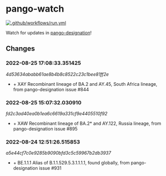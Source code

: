 # pango-watch 

[![.github/workflows/run.yml](https://github.com/MDU-PHL/pango-watch/actions/workflows/run.yml/badge.svg)](https://github.com/MDU-PHL/pango-watch/actions/workflows/run.yml)

Watch for updates in [pango-designation](https://github.com/cov-lineages/pango-designation/blob/master/lineage_notes.txt)!

## Changes
### 2022-08-25 17:08:33.351425
*4d53634ababb61ae8b4b8c8522c23c1bee81ff2e*
- \+ XAY	Recombinant lineage of BA.2 and AY.45, South Africa lineage, from pango-designation issue #844
### 2022-08-25 15:07:32.030910
*fd2c3ad40ea0b1ea6c6619a331cf9e4405510f92*
- \+ XAW	Recombinant lineage of BA.2* and AY.122, Russia lineage, from pango-designation issue #895
### 2022-08-24 12:51:26.515853
*a5e44cf7c0e9285b9090bfd3c5c59967b2db3937*
- \+ BE.1.1.1	Alias of B.1.1.529.5.3.1.1.1.1, found globally, from pango-designation issue #931
